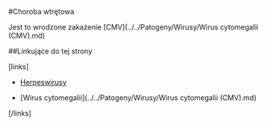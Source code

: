#Choroba wtrętowa

Jest to wrodzone zakażenie [CMV](../../Patogeny/Wirusy/Wirus cytomegalii (CMV).md)





##Linkujące do tej strony

[links]

- [Herpeswirusy](../../Patogeny/Wirusy/Herpeswirusy.md)

- [Wirus cytomegalii](../../Patogeny/Wirusy/Wirus cytomegalii (CMV).md)


[/links]











